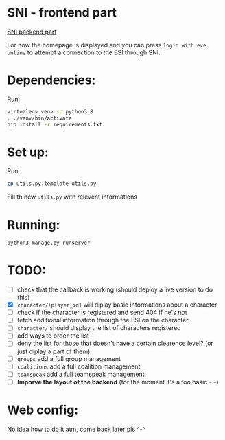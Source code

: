 SNI - frontend part
==================

[SNI backend part](https://github.com/altaris/seat-navy-issue)

For now the homepage is displayed and you can press `login with eve online` to attempt a connection to the ESI through SNI.


# Dependencies:

Run:

```sh
virtualenv venv -p python3.8
. ./venv/bin/activate
pip install -r requirements.txt
```

# Set up:

Run:
```sh
cp utils.py.template utils.py
```

Fill th new `utils.py` with relevent informations

# Running:

```sh
python3 manage.py runserver
```

# TODO:
 - [ ] check that the callback is working (should deploy a live version to do this)
 - [x] `character/[player_id]` will diplay basic informations about a character
  - [ ] check if the character is registered and send 404 if he's not
  - [ ] fetch additional information through the ESI on the character
 - [ ] `character/` should display the list of characters registered
  - [ ] add ways to order the list
  - [ ] deny the list for those that doesn't have a certain clearence level? (or just diplay a part of them)
 - [ ] `groups` add a full group management
 - [ ] `coalitions` add a full coalition management
 - [ ] `teamspeak` add a full teamspeak management
 - [ ] **Imporve the layout of the backend** (for the moment it's a too basic -.-)

# Web config:

No idea how to do it atm, come back later pls ^-^
